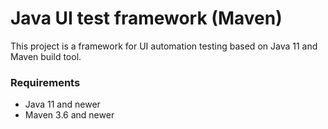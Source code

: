 # Java UI test framework (Maven)

This project is a framework for UI automation testing based on Java 11 and Maven build tool.

### Requirements

- Java 11 and newer
- Maven 3.6 and newer
